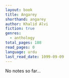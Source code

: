 ```yaml
---
layout: book
title: Angarey
shorthand: angarey
author: Khalid Alvi
fiction: true
genres:
  - anthology
total_pages: 188
read_pages: 0 
language: urdu
last_read_date: 1099-09-09
---
```

No notes so far...
